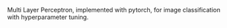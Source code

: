 Multi Layer Perceptron, implemented with pytorch, for image classification with hyperparameter tuning.
